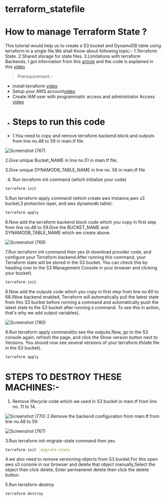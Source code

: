 # terraform_statefile
# How to manage Terraform State ?
This tutorial would help us to create a S3 bucket and DynamoDB table using terraform in a single file.We shall Know about following topic:-
1.Terraform State.
2.Shared storage for state files.
3.Limitations with terraform Backends.
I got information from this [article](https://blog.gruntwork.io/how-to-manage-terraform-state-28f5697e68fa#.r6xdvtxqe) and the code is explained in this 
[video](https://shorthillstech-my.sharepoint.com/personal/kapil_jain_shorthillstech_com/_layouts/15/onedrive.aspx?ga=1&id=%2Fpersonal%2Fkapil%5Fjain%5Fshorthillstech%5Fcom%2FDocuments%2FTraining%2FDevOps%2F2022%2F45%2Fterraform%20state%5Fkaumudi%2Emp4&parent=%2Fpersonal%2Fkapil%5Fjain%5Fshorthillstech%5Fcom%2FDocuments%2FTraining%2FDevOps%2F2022%2F45)

>Prerequirement:-

- install terraform [video](https://www.youtube.com/watch?v=Cn6xYf0QJME&t=8s)
- Setup your AWS account[video](https://www.youtube.com/watch?v=XhW17g73fvY&t=357s)
- Create IAM user with programmatic access and administrator Access [video](https://www.youtube.com/watch?v=Xx_-IA9qnuI)
- # Steps to run this code
- 1.You need to copy and remove terraform backend block and outputs from line no.48 to 59 in main.tf file.

![Screenshot (767)](https://user-images.githubusercontent.com/109335469/201523155-66988d98-99ab-481a-8cf9-b8fab935f24f.png)



2.Give unique Bucket_NAME in line no.51 in main.tf file.

3.Give unique DYNAMODB_TABLE_NAME in line no. 56 in main.tf file

4. Run terraform init command (which initialize your code)

```sh
terraform init
```

5.Run terraform apply command (which create aws instance,aws s3
bucket,3 protection layer, and aws dynamodb table).

```sh
terraform apply
```

6.Now add the terraform backend block code which you copy in first step from line no.48 to 59.Give the BUCKET_NAME and DYNAMODB_TABLE_NAME which we create above.

![Screenshot (769)](https://user-images.githubusercontent.com/109335469/201523325-988bde68-db24-4194-af89-8da2f264d7f1.png)


7.Run terraform init command then yes (it download provider code, and configure your Terraform backend.After running this command, your Terraform state will be stored in the S3 bucket. You can check this by heading over to the S3 Management Console in your browser and clicking your bucket).

```sh
terraform init
```
8.Now add the outputs code which you copy in first step from line no.60 to 68.(Now backend enabled, Terraform will automatically pull the latest state from this S3 bucket before running a command and automatically push the latest state to the S3 bucket after running a command. To see this in action, that's why we add output variables).


![Screenshot (780)](https://user-images.githubusercontent.com/109335469/202350775-c1c60fe1-cf22-45bf-9a60-c815c6ded0ee.png)


9.Run terraform apply command(to see the outputs.Now, go to the S3 console again, refresh the page, and click the Show version button next to Versions. You should now see several versions of your terraform.tfstate file in the S3 bucket).

```sh
terraform apply
```
# STEPS TO DESTROY THESE MACHINES:-

1. Remove lifecycle code which we used in S3 bucket in main.tf from line no. 11 to 14.

![Screenshot (770)](https://user-images.githubusercontent.com/109335469/201523750-b97612cb-1c82-485e-9b18-f758325fe07c.png)
2.Remove the backend configuration from main.tf from line no.48 to 59.

![Screenshot (767)](https://user-images.githubusercontent.com/109335469/201523858-ce6adca2-64ee-4d24-8652-68c9ff710506.png)

3.Run terraform init-migrate-state command then yes.
```sh
terraform init -migrate-state
```
4.we also  need to remove  versioning objects from S3 bucket.For this open aws s3 console in our browser and  delete that object manually,Select the object then click delete, Enter permanenet delete then click the delete button.

5.Run terraform destroy
```sh
terraform destroy
```



